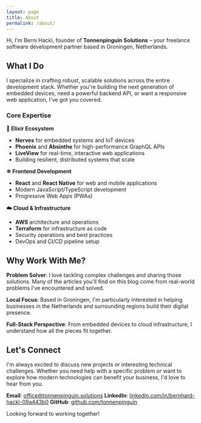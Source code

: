 ```yaml
---
layout: page
title: About
permalink: /about/
---
```


Hi, I'm Berni Hackl, founder of **Tonnenpinguin Solutions** – your freelance software development partner based in Groningen, Netherlands.

## What I Do

I specialize in crafting robust, scalable solutions across the entire development stack. Whether you're building the next generation of embedded devices, need a powerful backend API, or want a responsive web application, I've got you covered.

### Core Expertise

**🚀 Elixir Ecosystem**

- **Nerves** for embedded systems and IoT devices
- **Phoenix** and **Absinthe** for high-performance GraphQL APIs
- **LiveView** for real-time, interactive web applications
- Building resilient, distributed systems that scale

**⚛️ Frontend Development**

- **React** and **React Native** for web and mobile applications
- Modern JavaScript/TypeScript development
- Progressive Web Apps (PWAs)

**☁️ Cloud & Infrastructure**

- **AWS** architecture and operations
- **Terraform** for infrastructure as code
- Security operations and best practices
- DevOps and CI/CD pipeline setup

## Why Work With Me?

**Problem Solver**: I love tackling complex challenges and sharing those solutions. Many of the articles you'll find on this blog come from real-world problems I've encountered and solved.

**Local Focus**: Based in Groningen, I'm particularly interested in helping businesses in the Netherlands and surrounding regions build their digital presence.

**Full-Stack Perspective**: From embedded devices to cloud infrastructure, I understand how all the pieces fit together.

## Let's Connect

I'm always excited to discuss new projects or interesting technical challenges. Whether you need help with a specific problem or want to explore how modern technologies can benefit your business, I'd love to hear from you.

**Email**: [office@tonnenpinguin.solutions](mailto:office@tonnenpinguin.solutions)
**LinkedIn**: [linkedin.com/in/bernhard-hackl-09a443b0](https://www.linkedin.com/in/bernhard-hackl-09a443b0/)
**GitHub**: [github.com/tonnenpinguin](https://github.com/tonnenpinguin/)

Looking forward to working together!
